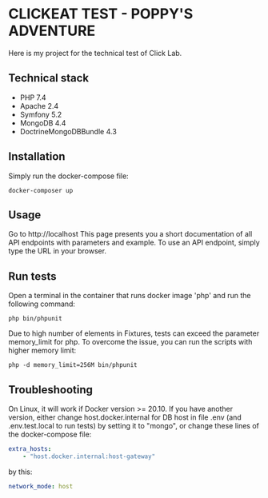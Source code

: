 CLICKEAT TEST - POPPY'S ADVENTURE
==================================

Here is my project for the technical test of Click Lab.

Technical stack
---------------
* PHP 7.4
* Apache 2.4
* Symfony 5.2
* MongoDB 4.4
* DoctrineMongoDBBundle 4.3

Installation
------------

Simply run the docker-compose file:

``docker-composer up``

Usage
-----

Go to http://localhost
This page presents you a short documentation of all API endpoints with parameters and example.
To use an API endpoint, simply type the URL in your browser.

Run tests
---------

Open a terminal in the container that runs docker image 'php' and run the following command:

``php bin/phpunit``

Due to high number of elements in Fixtures, tests can exceed the parameter memory_limit for php. 
To overcome the issue, you can run the scripts with higher memory limit: 

``php -d memory_limit=256M bin/phpunit``

Troubleshooting
---------------

On Linux, it will work if Docker version >= 20.10.
If you have another version, either change host.docker.internal for DB host in file .env 
(and .env.test.local to run tests) by setting it to "mongo", or change these lines of the docker-compose file:

```yaml
extra_hosts:
    - "host.docker.internal:host-gateway"
```

by this:

```yaml
network_mode: host
```
